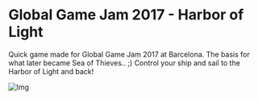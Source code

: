 # Global Game Jam 2017 - Harbor of Light

Quick game made for Global Game Jam 2017 at Barcelona. The basis for what later became Sea of Thieves.. ;)
Control your ship and sail to the Harbor of Light and back!

![Img](https://ggj.s3.amazonaws.com/styles/feature_image__wide/games/screenshots/harbor.png?itok=qTuXb1Mq&timestamp=1485092909)
